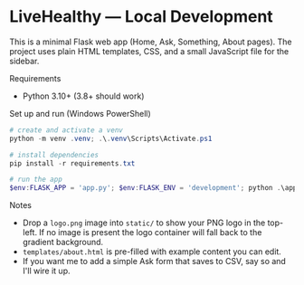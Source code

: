 # LiveHealthy — Local Development

This is a minimal Flask web app (Home, Ask, Something, About pages). The project uses plain HTML templates, CSS, and a small JavaScript file for the sidebar.

Requirements
- Python 3.10+ (3.8+ should work)

Set up and run (Windows PowerShell)

```powershell
# create and activate a venv
python -m venv .venv; .\.venv\Scripts\Activate.ps1

# install dependencies
pip install -r requirements.txt

# run the app
$env:FLASK_APP = 'app.py'; $env:FLASK_ENV = 'development'; python .\app.py
```

Notes
- Drop a `logo.png` image into `static/` to show your PNG logo in the top-left. If no image is present the logo container will fall back to the gradient background.
- `templates/about.html` is pre-filled with example content you can edit.
- If you want me to add a simple Ask form that saves to CSV, say so and I'll wire it up.
